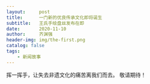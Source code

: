 ```yaml
---
layout:     post
title:      一门新的优良传承文化即将诞生
subtitle:   王氏手绘盘丝发布在即
date:       2020-11-10
author:     齐渊强
header-img: img/the-first.png
catalog: false
tags:
    - 新闻故事
---
```




挥一挥手，让失去非遗文化的痛苦离我们而去。 
敬请期待！